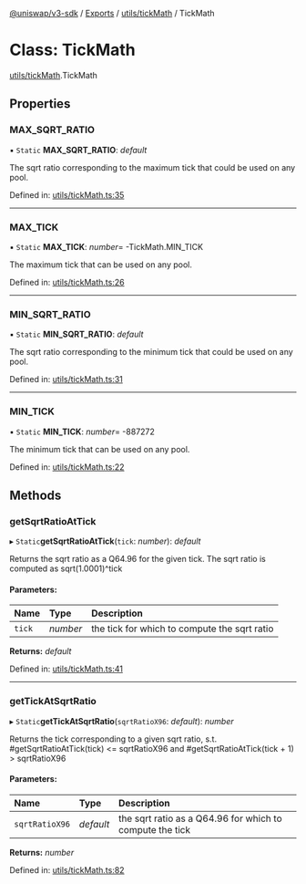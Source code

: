 [@uniswap/v3-sdk](../README.md) / [Exports](../modules.md) / [utils/tickMath](../modules/utils_tickmath.md) / TickMath

# Class: TickMath

[utils/tickMath](../modules/utils_tickmath.md).TickMath

## Properties

### MAX\_SQRT\_RATIO

▪ `Static` **MAX\_SQRT\_RATIO**: *default*

The sqrt ratio corresponding to the maximum tick that could be used on any pool.

Defined in: [utils/tickMath.ts:35](https://github.com/Uniswap/uniswap-v3-sdk/blob/c42b4d4/src/utils/tickMath.ts#L35)

___

### MAX\_TICK

▪ `Static` **MAX\_TICK**: *number*= -TickMath.MIN\_TICK

The maximum tick that can be used on any pool.

Defined in: [utils/tickMath.ts:26](https://github.com/Uniswap/uniswap-v3-sdk/blob/c42b4d4/src/utils/tickMath.ts#L26)

___

### MIN\_SQRT\_RATIO

▪ `Static` **MIN\_SQRT\_RATIO**: *default*

The sqrt ratio corresponding to the minimum tick that could be used on any pool.

Defined in: [utils/tickMath.ts:31](https://github.com/Uniswap/uniswap-v3-sdk/blob/c42b4d4/src/utils/tickMath.ts#L31)

___

### MIN\_TICK

▪ `Static` **MIN\_TICK**: *number*= -887272

The minimum tick that can be used on any pool.

Defined in: [utils/tickMath.ts:22](https://github.com/Uniswap/uniswap-v3-sdk/blob/c42b4d4/src/utils/tickMath.ts#L22)

## Methods

### getSqrtRatioAtTick

▸ `Static`**getSqrtRatioAtTick**(`tick`: *number*): *default*

Returns the sqrt ratio as a Q64.96 for the given tick. The sqrt ratio is computed as sqrt(1.0001)^tick

#### Parameters:

| Name | Type | Description |
| :------ | :------ | :------ |
| `tick` | *number* | the tick for which to compute the sqrt ratio |

**Returns:** *default*

Defined in: [utils/tickMath.ts:41](https://github.com/Uniswap/uniswap-v3-sdk/blob/c42b4d4/src/utils/tickMath.ts#L41)

___

### getTickAtSqrtRatio

▸ `Static`**getTickAtSqrtRatio**(`sqrtRatioX96`: *default*): *number*

Returns the tick corresponding to a given sqrt ratio, s.t. #getSqrtRatioAtTick(tick) <= sqrtRatioX96
and #getSqrtRatioAtTick(tick + 1) > sqrtRatioX96

#### Parameters:

| Name | Type | Description |
| :------ | :------ | :------ |
| `sqrtRatioX96` | *default* | the sqrt ratio as a Q64.96 for which to compute the tick |

**Returns:** *number*

Defined in: [utils/tickMath.ts:82](https://github.com/Uniswap/uniswap-v3-sdk/blob/c42b4d4/src/utils/tickMath.ts#L82)
